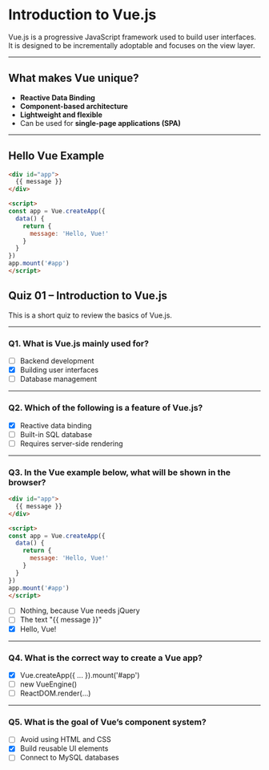 
# Introduction to Vue.js

Vue.js is a progressive JavaScript framework used to build user interfaces. It is designed to be incrementally adoptable and focuses on the view layer.

---

## What makes Vue unique?

- **Reactive Data Binding**
- **Component-based architecture**
- **Lightweight and flexible**
- Can be used for **single-page applications (SPA)**

---

## Hello Vue Example

```html
<div id="app">
  {{ message }}
</div>

<script>
const app = Vue.createApp({
  data() {
    return {
      message: 'Hello, Vue!'
    }
  }
})
app.mount('#app')
</script>
```



## Quiz 01 – Introduction to Vue.js

This is a short quiz to review the basics of Vue.js.

---

### Q1. What is Vue.js mainly used for?

- [ ] Backend development
- [x] Building user interfaces
- [ ] Database management

---

### Q2. Which of the following is a feature of Vue.js?

- [x] Reactive data binding
- [ ] Built-in SQL database
- [ ] Requires server-side rendering

---

### Q3. In the Vue example below, what will be shown in the browser?
```html
<div id="app">
  {{ message }}
</div>

<script>
const app = Vue.createApp({
  data() {
    return {
      message: 'Hello, Vue!'
    }
  }
})
app.mount('#app')
</script>
```
- [ ] Nothing, because Vue needs jQuery
- [ ] The text "{{ message }}"
- [x] Hello, Vue!
---

### Q4. What is the correct way to create a Vue app?
- [x] Vue.createApp({ ... }).mount('#app')
- [ ] new VueEngine()
- [ ] ReactDOM.render(...)

---
### Q5. What is the goal of Vue’s component system?
- [ ] Avoid using HTML and CSS
- [x] Build reusable UI elements
- [ ] Connect to MySQL databases
